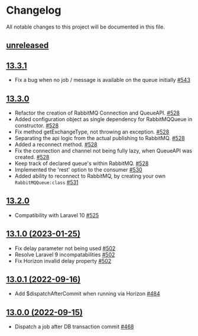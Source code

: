 # Changelog

All notable changes to this project will be documented in this file.

## [unreleased](https://github.com/vyuldashev/laravel-queue-rabbitmq/compare/v13.3.0...master)

## [13.3.1](https://github.com/vyuldashev/laravel-queue-rabbitmq/compare/v13.3.0...13.3.3)
- Fix a bug when no job / message is available on the queue initially [#543](https://github.com/vyuldashev/laravel-queue-rabbitmq/pull/543)

## [13.3.0](https://github.com/vyuldashev/laravel-queue-rabbitmq/compare/v13.2.0...13.3.0)

- Refactor the creation of RabbitMQ Connection and
  QueueAPI. [#528](https://github.com/vyuldashev/laravel-queue-rabbitmq/pull/528)
- Added configuration object as single dependency for RabbitMQQueue in
  constructor. [#528](https://github.com/vyuldashev/laravel-queue-rabbitmq/pull/528)
- Fix method getExchangeType, not throwing an
  exception. [#528](https://github.com/vyuldashev/laravel-queue-rabbitmq/pull/528)
- Separating the api logic from the actual publishing to
  RabbitMQ. [#528](https://github.com/vyuldashev/laravel-queue-rabbitmq/pull/528)
- Added a reconnect method. [#528](https://github.com/vyuldashev/laravel-queue-rabbitmq/pull/528)
- Fix the connection and channel not being fully lazy, when QueueAPI was
  created. [#528](https://github.com/vyuldashev/laravel-queue-rabbitmq/pull/528)
- Keep track of declared queue's within RabbitMQ. [#528](https://github.com/vyuldashev/laravel-queue-rabbitmq/pull/528)
- Implemented the 'rest' option to the consumer [#530](https://github.com/vyuldashev/laravel-queue-rabbitmq/pull/530)
- Added ability to reconnect to RabbitMQ, by creating your
  own `RabbitMQQueue:class` [#531](https://github.com/vyuldashev/laravel-queue-rabbitmq/pull/531)

## [13.2.0](https://github.com/vyuldashev/laravel-queue-rabbitmq/compare/v13.1.0...13.2.0)

- Compatibility with Laravel 10 [#525](https://github.com/vyuldashev/laravel-queue-rabbitmq/pull/525)

## [13.1.0 (2023-01-25)](https://github.com/vyuldashev/laravel-queue-rabbitmq/compare/v13.0.1...v13.1.0)

- Fix delay parameter not being used [#502](https://github.com/vyuldashev/laravel-queue-rabbitmq/pull/502)
- Resolve Laravel 9 incompatabilities [#502](https://github.com/vyuldashev/laravel-queue-rabbitmq/pull/502)
- Fix Horizon invalid delay property [#502](https://github.com/vyuldashev/laravel-queue-rabbitmq/pull/502)

## [13.0.1 (2022-09-16)](https://github.com/vyuldashev/laravel-queue-rabbitmq/compare/v13.0.0...v13.0.1)

- Add $dispatchAfterCommit when running via
  Horizon [#484](https://github.com/vyuldashev/laravel-queue-rabbitmq/pull/484)

## [13.0.0 (2022-09-15)](https://github.com/vyuldashev/laravel-queue-rabbitmq/compare/v12.0.1...v13.0.0)

- Dispatch a job after DB transaction commit [#468](https://github.com/vyuldashev/laravel-queue-rabbitmq/pull/468)
